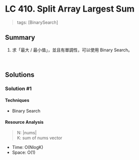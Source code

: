 # LC 410. Split Array Largest Sum
> tags: [BinarySearch]

## Summary
1.  求「最大 / 最小值」，並且有單調性，可以使用 Binary Search。

<br>

## Solutions
### Solution #1
#### Techniques
- Binary Search

#### Resource Analysis
> N: |nums| <br>
> K: sum of nums vector
- Time: O(NlogK)
- Space: O(1)
